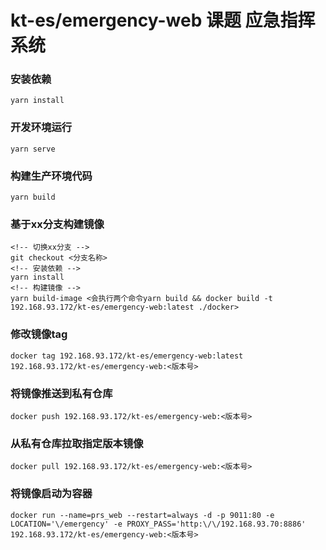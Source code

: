 # kt-es/emergency-web  课题 应急指挥系统

### 安装依赖
```
yarn install
```

### 开发环境运行
```
yarn serve
```

### 构建生产环境代码
```
yarn build
```

### 基于xx分支构建镜像
```
<!-- 切换xx分支 -->
git checkout <分支名称>
<!-- 安装依赖 -->
yarn install
<!-- 构建镜像 -->
yarn build-image <会执行两个命令yarn build && docker build -t 192.168.93.172/kt-es/emergency-web:latest ./docker>
```

### 修改镜像tag
```
docker tag 192.168.93.172/kt-es/emergency-web:latest 192.168.93.172/kt-es/emergency-web:<版本号>
```

### 将镜像推送到私有仓库
```
docker push 192.168.93.172/kt-es/emergency-web:<版本号>
```

### 从私有仓库拉取指定版本镜像
```
docker pull 192.168.93.172/kt-es/emergency-web:<版本号>
```

### 将镜像启动为容器
```
docker run --name=prs_web --restart=always -d -p 9011:80 -e LOCATION='\/emergency' -e PROXY_PASS='http:\/\/192.168.93.70:8886' 192.168.93.172/kt-es/emergency-web:<版本号>
```